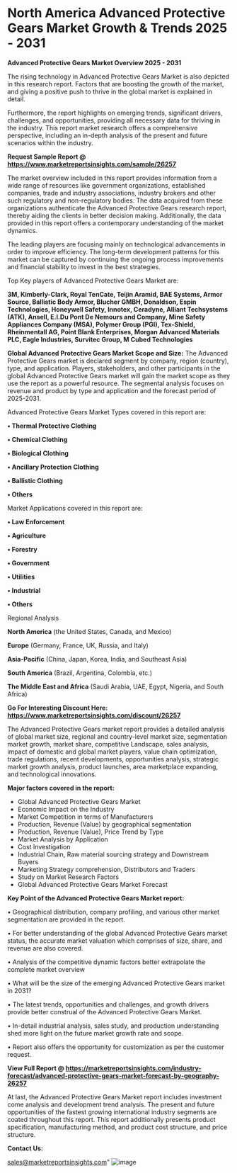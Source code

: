   # North America Advanced Protective Gears Market Growth & Trends 2025 - 2031

<Strong> Advanced Protective Gears Market Overview 2025 - 2031</strong>

The rising technology in Advanced Protective Gears Market is also depicted in this research report. Factors that are boosting the growth of the market, and giving a positive push to thrive in the global market is explained in detail.

Furthermore, the report highlights on emerging trends, significant drivers, challenges, and opportunities, providing all necessary data for thriving in the industry. This report market research offers a comprehensive perspective, including an in-depth analysis of the present and future scenarios within the industry.

<strong>Request Sample Report @ <a href=https://www.marketreportsinsights.com/sample/26257>https://www.marketreportsinsights.com/sample/26257</a></strong>

The market overview included in this report provides information from a wide range of resources like government organizations, established companies, trade and industry associations, industry brokers and other such regulatory and non-regulatory bodies. The data acquired from these organizations authenticate the Advanced Protective Gears research report, thereby aiding the clients in better decision making. Additionally, the data provided in this report offers a contemporary understanding of the market dynamics.

The leading players are focusing mainly on technological advancements in order to improve efficiency. The long-term development patterns for this market can be captured by continuing the ongoing process improvements and financial stability to invest in the best strategies.

Top Key players of Advanced Protective Gears Market are:

<strong>3M, Kimberly-Clark, Royal TenCate, Teijin Aramid, BAE Systems, Armor Source, Ballistic Body Armor, Blucher GMBH, Donaldson, Espin Technologies, Honeywell Safety, Innotex, Ceradyne, Alliant Techsystems (ATK), Ansell, E.I.Du Pont De Nemours and Company, Mine Safety Appliances Company (MSA), Polymer Group (PGI), Tex-Shield, Rheinmentall AG, Point Blank Enterprises, Morgan Advanced Materials PLC, Eagle Industries, Survitec Group, M Cubed Technologies</strong>

<strong><b>Global Advanced Protective Gears Market Scope and Size:</b></strong>
The Advanced Protective Gears market is declared segment by company, region (country), type, and application. Players, stakeholders, and other participants in the global Advanced Protective Gears market will gain the market scope as they use the report as a powerful resource. The segmental analysis focuses on revenue and product by type and application and the forecast period of 2025-2031.

Advanced Protective Gears Market Types covered in this report are:

<strong>• Thermal Protective Clothing

• Chemical Clothing

• Biological Clothing

• Ancillary Protection Clothing

• Ballistic Clothing

• Others</strong>

Market Applications covered in this report are:

<strong>• Law Enforcement

• Agriculture

• Forestry

• Government

• Utilities

• Industrial

• Others</strong> 

Regional Analysis

<strong>North America</strong> (the United States, Canada, and Mexico)

<strong>Europe</strong> (Germany, France, UK, Russia, and Italy)

<strong>Asia-Pacific</strong> (China, Japan, Korea, India, and Southeast Asia)

<strong>South America</strong> (Brazil, Argentina, Colombia, etc.)

<strong>The Middle East and Africa</strong> (Saudi Arabia, UAE, Egypt, Nigeria, and South Africa)

<strong>Go For Interesting Discount Here: <a href=https://www.marketreportsinsights.com/discount/26257>https://www.marketreportsinsights.com/discount/26257</a></strong>

The Advanced Protective Gears market report provides a detailed analysis of global market size, regional and country-level market size, segmentation market growth, market share, competitive Landscape, sales analysis, impact of domestic and global market players, value chain optimization, trade regulations, recent developments, opportunities analysis, strategic market growth analysis, product launches, area marketplace expanding, and technological innovations.

<strong><b>Major factors covered in the report:</b></strong>
<ul>
  <li>Global Advanced Protective Gears Market </li>
  <li>Economic Impact on the Industry</li>
  <li>Market Competition in terms of Manufacturers</li>
  <li>Production, Revenue (Value) by geographical segmentation</li>
  <li>Production, Revenue (Value), Price Trend by Type</li>
  <li>Market Analysis by Application</li>
  <li>Cost Investigation</li>
  <li>Industrial Chain, Raw material sourcing strategy and Downstream Buyers</li>
  <li>Marketing Strategy comprehension, Distributors and Traders</li>
  <li>Study on Market Research Factors</li>
  <li>Global Advanced Protective Gears Market Forecast</li>
</ul>

<strong><b>Key Point of the Advanced Protective Gears Market report:</b></strong>

• Geographical distribution, company profiling, and various other market segmentation are provided in the report.

• For better understanding of the global Advanced Protective Gears market status, the accurate market valuation which comprises of size, share, and revenue are also covered.

• Analysis of the competitive dynamic factors better extrapolate the complete market overview

• What will be the size of the emerging Advanced Protective Gears market in 2031?

• The latest trends, opportunities and challenges, and growth drivers provide better construal of the Advanced Protective Gears Market.

• In-detail industrial analysis, sales study, and production understanding shed more light on the future market growth rate and scope.

• Report also offers the opportunity for customization as per the customer request.

<strong><b>View Full Report @ <a href=https://marketreportsinsights.com/industry-forecast/advanced-protective-gears-market-forecast-by-geography-26257>https://marketreportsinsights.com/industry-forecast/advanced-protective-gears-market-forecast-by-geography-26257</a></b></strong>


At last, the Advanced Protective Gears Market report includes investment come analysis and development trend analysis. The present and future opportunities of the fastest growing international industry segments are coated throughout this report. This report additionally presents product specification, manufacturing method, and product cost structure, and price structure.

<strong>Contact Us:</strong>

sales@marketreportsinsights.com"
![image](https://github.com/user-attachments/assets/b13b7a1a-aeac-4dcc-87c9-58de9394b59e)
